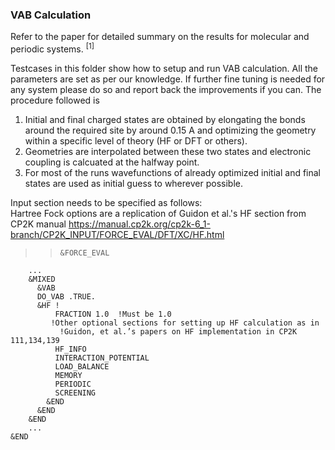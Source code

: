 ### VAB Calculation

Refer to the paper for detailed summary on the results for molecular and periodic systems. <sup>[1]</sup>  

Testcases in this folder show how to setup and run VAB calculation. All the parameters are set as per our knowledge. If further fine tuning is needed for any system please do so and report back the improvements if you can.
The procedure followed is <br />
1. Initial and final charged states are obtained by elongating the bonds around the required site by around 0.15 A and optimizing the geometry within a specific level of theory (HF or DFT or others).<br />
2. Geometries are interpolated between these two states and electronic coupling is calcuated at the halfway point.<br />
3. For most of the runs wavefunctions of already optimized initial and final states are used as initial guess to wherever possible.<br />

 Input section needs to be specified as follows:<br />
Hartree Fock options are a replication of Guidon et al.'s HF section from CP2K manual https://manual.cp2k.org/cp2k-6_1-branch/CP2K_INPUT/FORCE_EVAL/DFT/XC/HF.html

>
>>     &FORCE_EVAL
        ...
        &MIXED
          &VAB
          DO_VAB .TRUE.
          &HF !
              FRACTION 1.0  !Must be 1.0
      	     !Other optional sections for setting up HF calculation as in
        	   !Guidon, et al.’s papers on HF implementation in CP2K  111,134,139
              HF_INFO
              INTERACTION_POTENTIAL
              LOAD_BALANCE
              MEMORY
              PERIODIC
              SCREENING 
            &END
          &END
        &END
        ...
    &END

